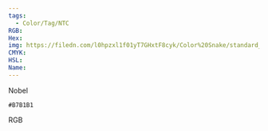 ```yaml
---
tags:
  - Color/Tag/NTC
RGB:
Hex:
img: https://filedn.com/l0hpzxl1f01yT7GHxtF8cyk/Color%20Snake/standard_csv_to_svg/B7B1B1.svg
CMYK:
HSL:
Name:
---
```

Nobel
```palette
#B7B1B1
```
RGB
